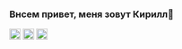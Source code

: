 ### Внсем привет, меня зовут Кирилл👋
<img src="http://s1.iconbird.com/ico/2013/6/289/w512h5121371656117html5.png" width="20" title="html5">
<img src="http://s1.iconbird.com/ico/2013/6/289/w512h5121371656117html5.png" width="20" title="html5">
<img src="http://s1.iconbird.com/ico/2013/6/289/w512h5121371656117html5.png" width="20" title="html5">

<!--
**kiars1/kiars1** is a ✨ _special_ ✨ repository because its `README.md` (this file) appears on your GitHub profile.

Here are some ideas to get you started:

- 🔭 I’m currently working on ...
- 🌱 I’m currently learning ...
- 👯 I’m looking to collaborate on ...
- 🤔 I’m looking for help with ...
- 💬 Ask me about ...
- 📫 How to reach me: ...
- 😄 Pronouns: ...
- ⚡ Fun fact: ...
-->
